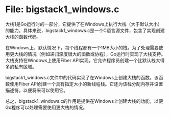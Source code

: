 # File: bigstack1_windows.c

大栈1是Go运行时的一部分，它提供了在Windows上执行大栈（大于默认大小）的能力。具体来说，bigstack1_windows.c是一个C语言源文件，包含了实现创建大栈的函数代码。

在Windows上，默认情况下，每个线程都有一个1MB大小的栈。为了处理需要使用更大栈的情况（例如递归深度很大的函数或协程），Go运行时实现了大栈支持。大栈支持在Windows上使用Fiber API实现，它允许程序员创建一个比默认栈大得多的私有区域。

bigstack1_windows.c文件中的代码实现了在Windows上创建大栈的函数。该函数使用Fiber API创建一个具有指定大小的新线程栈。它还为该栈分配内存并设置描述符，以便将来可以使用它。

总之，bigstack1_windows.c的作用是提供在Windows上创建大栈的功能，以便Go程序可以处理需要使用更大栈的情况。

